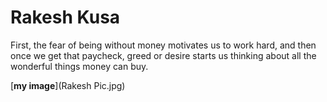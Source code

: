 # Rakesh Kusa
First, the fear of being without money motivates us to work hard, and then once we get that paycheck, greed or desire starts us thinking about all the wonderful things money can buy.

[**my image**](Rakesh Pic.jpg)
